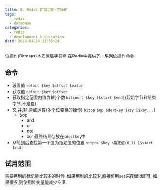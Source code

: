 ```yaml
---
title: 8. Redis 扩展功能-位操作
tags:
  - redis
  - database
categories:
  - redis
  - development & operation
date: 2018-04-24 11:56:24
---
```


位操作(Bitmaps)本质就是字符串
在Redis中提供了一系列位操作命令

## 命令
<!-- more -->

- 设置值
	`setbit $key $offset $value`
- 获取值
	`getbit $key $offset`
- 获取指定范围内值为1的个数
	`bitcount $key [$start $end]`(起始字节和结束字节,不是位)
- 交,并,非,异或运算(多个位变量的操作)
	`bitop $op $destkey $key [$key...]`
	- $op
		- and
		- or
		- not
		- xor
	最终结果存放在`$destkey`中
- 从前到后查找第一个值为指定值的位置
	`bitpos $key $指定值(0|1) [$start $end]`

## 试用范围

需要用到的标记量比较多的时候,
如果用到的比较少,直接使用`set`来存储id即可,
如果很多,则使用位变量能减少空间.
